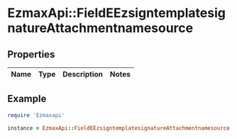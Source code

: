 # EzmaxApi::FieldEEzsigntemplatesignatureAttachmentnamesource

## Properties

| Name | Type | Description | Notes |
| ---- | ---- | ----------- | ----- |

## Example

```ruby
require 'Ezmaxapi'

instance = EzmaxApi::FieldEEzsigntemplatesignatureAttachmentnamesource.new()
```

